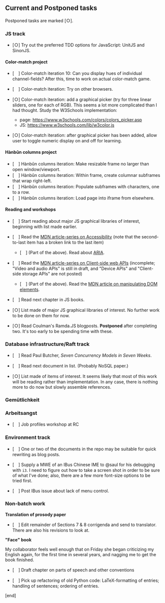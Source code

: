 ## Current and Postponed tasks

Postponed tasks are marked [Ｏ].

### **JS track**

 * [Ｏ] Try out the preferred TDD options for JavaScript: UnitJS and SinonJS. 

#### **Color-match project**

 * [　] Color-match iteration 10: Can you display hues of individual channel-fields? After this, time to work on actual color-match game.
 * [　] Color-match iteration: Try on other browsers.

 * [Ｏ] Color-match iteration: add a graphical picker (try for three linear sliders, one for each of RGB). This seems a lot more complicated than I had thought. Study the W3Schools implementation:

   * page: https://www.w3schools.com/colors/colors_picker.asp
   * JS: https://www.w3schools.com/lib/w3color.js

 * [Ｏ] Color-match iteration: after graphical picker has been added, allow user to toggle numeric display on and off for learning.

#### **Hànbûn columns project**

 * [　] Hànbûn columns iteration: Make resizable frame no larger than open window/viewport.
 * [　] Hànbûn columns iteration: Within frame, create columnar subframes that wrap right-left.
 * [　] Hànbûn columns iteration: Populate subframes with characters, one to a row.
 * [　] Hànbûn columns iteration: Load page into iframe from elsewhere.

#### Reading and workshops

 * [　] Start reading about major JS graphical libraries of interest, beginning with list made earlier.

 * [　] Read the [MDN article-series on Accessibility](https://developer.mozilla.org/en-US/docs/Learn/Accessibility) (note that the second-to-last item has a broken link to the last item)

   * [　] (Part of the above). Read about [ARIA](https://developer.mozilla.org/en-US/docs/Learn/Accessibility/WAI-ARIA_basics).

 * [　] Read the [MDN article-series on Client-side web APIs](https://developer.mozilla.org/en-US/docs/Learn/JavaScript/Client-side_web_APIs) (incomplete; "Video and audio APIs" is still in draft, and "Device APIs" and "Client-side storage APIs" are not posted)
 
   * [　] (Part of the above). Read the [MDN article on manipulating DOM elements](https://developer.mozilla.org/en-US/docs/Learn/JavaScript/Client-side_web_APIs/Manipulating_documents).

 
 * [　] Read next chapter in JS books.
 * [Ｏ] List made of major JS graphical libraries of interest. No further work to be done on them for now.
 * [Ｏ] Read Coulman's Ramda.JS blogposts. **Postponed** after completing two. It's too early to be spending time with these.

### **Database infrastructure/Raft track**

 * [　] Read Paul Butcher, *Seven Concurrency Models in Seven Weeks*. 

 * [　] Read next document in list. (Probably NoSQL paper.)

 * [Ｏ] List made of items of interest. It seems likely that most of this work will be reading rather than implementation. In any  case, there is nothing more to do now but slowly assemble references.

### **Gemütlichkeit**


### **Arbeitsangst**

 * [　] Job profiles workshop at RC

### **Environment track**
 
 * [　] One or two of the documents in the repo may be suitable for quick rewriting as blog posts.

 * [　] Supply a MWE of an IBus Chinese IME to @saul for his debugging with `i3`. I need to figure out how to take a screen shot in order to be sure of what I've done; also, there are a few more font-size options to be tried first.

 * [　] Post IBus issue about lack of menu control.
 
### Non-batch work

**Translation of prosody paper**

 * [　] Edit remainder of Sections 7 & 8 corrigenda and send to translator. There are also his revisions to look at.

**"Face" book**

My collaborator feels well enough that on Friday she began criticizing my English again, for the first time in several years, and nagging me to get the book finished.

 * [　] Draft chapter on parts of speech and other conventions

 * [　] Pick up refactoring of old Python code: LaTeX-formatting of entries; handling of sentences; ordering of entries.


[end]
